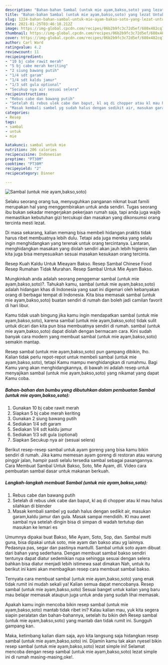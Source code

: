 ```yaml
---
description: "Bahan-bahan Sambal (untuk mie ayam,bakso,soto) yang lezat Untuk Jualan"
title: "Bahan-bahan Sambal (untuk mie ayam,bakso,soto) yang lezat Untuk Jualan"
slug: 1224-bahan-bahan-sambal-untuk-mie-ayam-bakso-soto-yang-lezat-untuk-jualan
date: 2021-01-25T03:46:18.212Z
image: https://img-global.cpcdn.com/recipes/06b2b9fc3c72d5ef/680x482cq70/sambal-untuk-mie-ayambaksosoto-foto-resep-utama.jpg
thumbnail: https://img-global.cpcdn.com/recipes/06b2b9fc3c72d5ef/680x482cq70/sambal-untuk-mie-ayambaksosoto-foto-resep-utama.jpg
cover: https://img-global.cpcdn.com/recipes/06b2b9fc3c72d5ef/680x482cq70/sambal-untuk-mie-ayambaksosoto-foto-resep-utama.jpg
author: Carl Ward
ratingvalue: 4.2
reviewcount: 11
recipeingredient:
- "10 bj cabe rawit merah"
- "5 bj cabe merah keriting"
- "2 siung bawang putih"
- "1/4 sdt garam"
- "1/4 sdt kaldu jamur"
- "1/3 sdt gula optional"
- "Secukup nya air sesuai selera"
recipeinstructions:
- "Rebus cabe dan bawang putih"
- "Setelah di rebus ulek cabe dan baput, kl aq di chopper atau kl mau halus silahkan di blender"
- "Masak kembali sambel yg sudah halus dengan sedikit air, masukan garam,kaldu jamur dan gula. Masak sampai mendidih. Kl mau awet sambal nya setelah dingin bisa di simpan di wadah tertutup dan masukan ke lemari es"
categories:
- Resep
tags:
- sambal
- untuk
- mie

katakunci: sambal untuk mie 
nutrition: 206 calories
recipecuisine: Indonesian
preptime: "PT30M"
cooktime: "PT30M"
recipeyield: "2"
recipecategory: Dinner

---
```



![Sambal (untuk mie ayam,bakso,soto)](https://img-global.cpcdn.com/recipes/06b2b9fc3c72d5ef/680x482cq70/sambal-untuk-mie-ayambaksosoto-foto-resep-utama.jpg)

Selaku seorang orang tua, menyuguhkan panganan nikmat buat famili merupakan hal yang menggembirakan untuk anda sendiri. Tugas seorang ibu bukan sekadar mengerjakan pekerjaan rumah saja, tapi anda juga wajib memastikan kebutuhan gizi tercukupi dan masakan yang dikonsumsi orang tercinta mesti lezat.

Di masa  sekarang, kalian memang bisa membeli hidangan praktis tidak harus ribet membuatnya lebih dulu. Tetapi ada juga mereka yang selalu ingin menghidangkan yang terenak untuk orang tercintanya. Lantaran, menghidangkan masakan yang diolah sendiri akan jauh lebih higienis dan kita juga bisa menyesuaikan sesuai masakan kesukaan orang tercinta. 

Resep Kuah Kaldu Untuk Mieayam Bakso. Resep Sambal Chinese Food Resep Rumahan Tidak Murahan. Resep Sambal Untuk Mie Ayam Bakso.

Mungkinkah anda adalah seorang penggemar sambal (untuk mie ayam,bakso,soto)?. Tahukah kamu, sambal (untuk mie ayam,bakso,soto) adalah hidangan khas di Indonesia yang saat ini digemari oleh kebanyakan orang di berbagai tempat di Indonesia. Kita bisa memasak sambal (untuk mie ayam,bakso,soto) buatan sendiri di rumah dan boleh jadi camilan favorit di hari libur.

Kamu tidak usah bingung jika kamu ingin mendapatkan sambal (untuk mie ayam,bakso,soto), karena sambal (untuk mie ayam,bakso,soto) tidak sulit untuk dicari dan kita pun bisa membuatnya sendiri di rumah. sambal (untuk mie ayam,bakso,soto) dapat diolah dengan bermacam cara. Kini sudah banyak cara modern yang membuat sambal (untuk mie ayam,bakso,soto) semakin mantap.

Resep sambal (untuk mie ayam,bakso,soto) pun gampang dibikin, lho. Kalian tidak perlu repot-repot untuk membeli sambal (untuk mie ayam,bakso,soto), tetapi Kamu mampu menghidangkan di rumahmu. Bagi Kamu yang akan menghidangkannya, di bawah ini adalah resep untuk menyajikan sambal (untuk mie ayam,bakso,soto) yang nikamat yang dapat Kamu coba.

<!--inarticleads1-->

##### Bahan-bahan dan bumbu yang dibutuhkan dalam pembuatan Sambal (untuk mie ayam,bakso,soto):

1. Gunakan 10 bj cabe rawit merah
1. Siapkan 5 bj cabe merah keriting
1. Gunakan 2 siung bawang putih
1. Sediakan 1/4 sdt garam
1. Sediakan 1/4 sdt kaldu jamur
1. Sediakan 1/3 sdt gula (optional)
1. Siapkan Secukup nya air (sesuai selera)


Berikut resep-resep sambal untuk ayam goreng yang bisa kamu bikin sendiri di rumah. Jika kamu memesan ayam goreng di restoran atau warung pinggir jalan, hampir pasti selalu tersedia sambal sebagai pasangannya. Cara Membuat Sambal Untuk Bakso, Soto, Mie Ayam, dll. Video cara pembuatan sambal dasar untuk makanan berkuah. 

<!--inarticleads2-->

##### Langkah-langkah membuat Sambal (untuk mie ayam,bakso,soto):

1. Rebus cabe dan bawang putih
1. Setelah di rebus ulek cabe dan baput, kl aq di chopper atau kl mau halus silahkan di blender
1. Masak kembali sambel yg sudah halus dengan sedikit air, masukan garam,kaldu jamur dan gula. Masak sampai mendidih. Kl mau awet sambal nya setelah dingin bisa di simpan di wadah tertutup dan masukan ke lemari es


Umumnya dipakai buat Bakso, Mie Ayam, Soto, Sop, dan. Sambal multi guna, bisa dipakai untuk soto, mie ayam dan bakso atau yg lainnya. Pedasnya pas, segar dan pastinya mantulll. Sambal untuk soto ayam dibuat dari bahan yang sederhana. Dengan membuat sambal bakso sendiri tentunya dapat diatur sedemikian rupa sehingga sesuai dengan selera bahkan bisa diatur menjadi lebih istimewa saat dimakan Nah, untuk itu berikut ini kami akan membagikan resep cara membuat sambal bakso. 

Ternyata cara membuat sambal (untuk mie ayam,bakso,soto) yang enak tidak rumit ini mudah sekali ya! Kalian semua dapat mencobanya. Resep sambal (untuk mie ayam,bakso,soto) Sesuai banget untuk kalian yang baru mau belajar memasak ataupun juga untuk anda yang sudah lihai memasak.

Apakah kamu ingin mencoba bikin resep sambal (untuk mie ayam,bakso,soto) mantab tidak ribet ini? Kalau kalian mau, yuk kita segera siapin peralatan dan bahan-bahannya, setelah itu bikin deh Resep sambal (untuk mie ayam,bakso,soto) yang mantab dan tidak rumit ini. Sungguh gampang kan. 

Maka, ketimbang kalian diam saja, ayo kita langsung saja hidangkan resep sambal (untuk mie ayam,bakso,soto) ini. Dijamin kamu tak akan nyesel bikin resep sambal (untuk mie ayam,bakso,soto) lezat simple ini! Selamat mencoba dengan resep sambal (untuk mie ayam,bakso,soto) lezat simple ini di rumah masing-masing,oke!.

